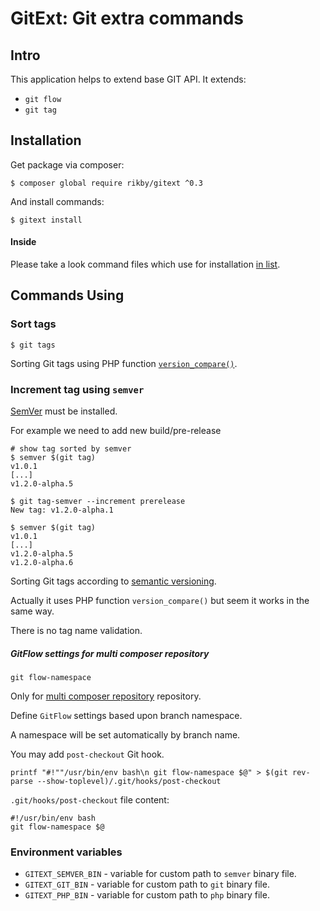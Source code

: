 # GitExt: Git extra commands

## Intro
This application helps to extend base GIT API.
It extends:
- `git flow`
- `git tag`

## Installation
Get package via composer:
```
$ composer global require rikby/gitext ^0.3
```
And install commands:
```
$ gitext install
```

#### Inside
Please take a look command files which use for installation [in list](src/shell/command).

## Commands Using
### Sort tags
```shell
$ git tags
```
Sorting Git tags using PHP function [`version_compare()`](http://php.net/version_compare).

### Increment tag using `semver`
[SemVer](https://github.com/npm/node-semver) must be installed.

For example we need to add new build/pre-release
```shell
# show tag sorted by semver
$ semver $(git tag)
v1.0.1
[...]
v1.2.0-alpha.5

$ git tag-semver --increment prerelease
New tag: v1.2.0-alpha.1

$ semver $(git tag)
v1.0.1
[...]
v1.2.0-alpha.5
v1.2.0-alpha.6
```
Sorting Git tags according to [semantic versioning](semver.org).

Actually it uses PHP function `version_compare()` but seem it works in the same way.

There is no tag name validation.
##### GitFlow settings for multi composer repository
```
git flow-namespace
```

Only for [multi composer repository](../../../../andkirby/multi-repo-composer) repository.

Define `GitFlow` settings based upon branch namespace.

A namespace will be set automatically by branch name.

You may add `post-checkout` Git hook.
```
printf "#!""/usr/bin/env bash\n git flow-namespace $@" > $(git rev-parse --show-toplevel)/.git/hooks/post-checkout
```

`.git/hooks/post-checkout` file content:
```
#!/usr/bin/env bash
git flow-namespace $@
```

### Environment variables

- `GITEXT_SEMVER_BIN` - variable for custom path to `semver` binary file.
- `GITEXT_GIT_BIN`    - variable for custom path to `git` binary file.
- `GITEXT_PHP_BIN`    - variable for custom path to `php` binary file.
